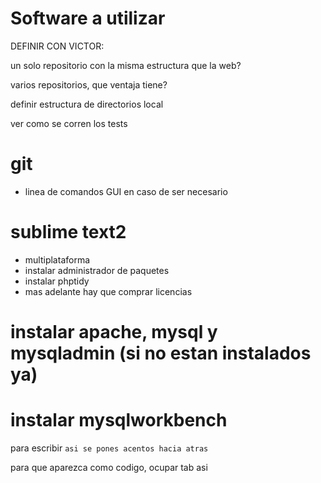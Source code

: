 Software a utilizar
=======

DEFINIR CON VICTOR:

un solo repositorio con la misma estructura que la web?

varios repositorios, que ventaja tiene?

definir estructura de directorios local

ver como se corren los tests

# git
- linea de comandos
	GUI en caso de ser necesario

# sublime text2
- multiplataforma
- instalar administrador de paquetes
- instalar phptidy
- mas adelante hay que comprar licencias

# instalar apache, mysql y mysqladmin (si no estan instalados ya)

# instalar mysqlworkbench

para escribir `asi se pones acentos hacia atras`

para que aparezca como codigo, ocupar tab
	asi

